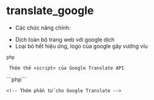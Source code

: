 # translate_google
- Các chức năng chính:
 + Dịch toàn bộ trang web với google dịch
 + Loại bỏ hết hiệu ứng, logo của google gây vướng víu

```php```

     Thêm thẻ <script> của Google Translate API
<link href="duogxaolin.css?t=1685691435175" rel="stylesheet" type="text/css" />
<script type="text/javascript">
    function googleTranslate() {
        new google.translate['TranslateElement']({
            pageLanguage: 'vi'
        }, 'button_translate');
    }
</script>
<script type="text/javascript" src="//translate.google.com/translate_a/element.js?cb=googleTranslate"></script>
```php```

    <!-- Thêm phần tử cho Google Translate -->
   <div id="button_translate"></div>
